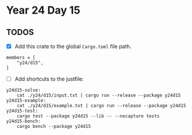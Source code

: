# Year 24 Day 15

## TODOS

- [x] Add this crate to the global `Cargo.toml` file path.

```
members = [
    "y24/d15",
]
```

- [ ] Add shortcuts to the justfile:

```
y24d15-solve:
    cat ./y24/d15/input.txt | cargo run --release --package y24d15
y24d15-example:
    cat ./y24/d15/example.txt | cargo run --release --package y24d15
y24d15-test:
    cargo test --package y24d15 --lib -- --nocapture tests
y24d15-bench:
    cargo bench --package y24d15
```